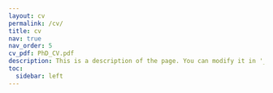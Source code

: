 ```yaml
---
layout: cv
permalink: /cv/
title: cv
nav: true
nav_order: 5
cv_pdf: PhD_CV.pdf
description: This is a description of the page. You can modify it in '_pages/cv.md'. You can also change or remove the top pdf download button.
toc:
  sidebar: left
---
```

